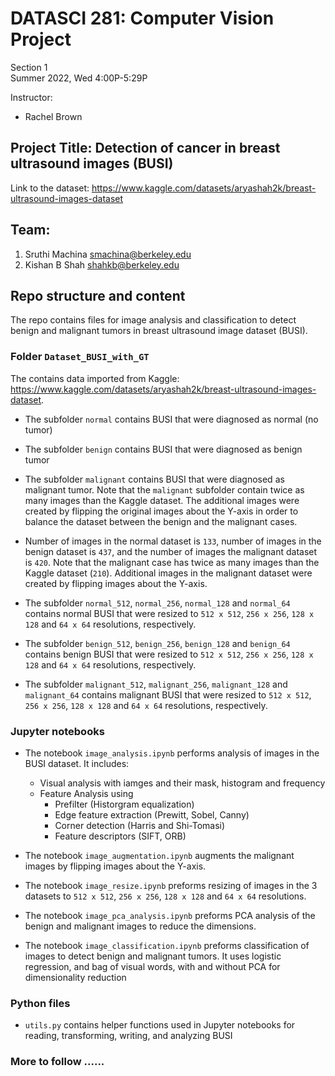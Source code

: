 # DATASCI 281: Computer Vision Project
Section 1 \
Summer 2022, Wed 4:00P-5:29P

Instructor:
 - Rachel Brown

## Project Title: Detection of cancer in breast ultrasound images (BUSI)
Link to the dataset: <https://www.kaggle.com/datasets/aryashah2k/breast-ultrasound-images-dataset>

## Team: 
 1. Sruthi Machina <smachina@berkeley.edu>
 2. Kishan B Shah <shahkb@berkeley.edu>


## Repo structure and content
The repo contains files for image analysis and classification to detect benign and malignant tumors in breast ultrasound image dataset (BUSI). 

### Folder `Dataset_BUSI_with_GT` 
The contains data imported from Kaggle: <https://www.kaggle.com/datasets/aryashah2k/breast-ultrasound-images-dataset>. 

- The subfolder `normal` contains BUSI that were diagnosed as normal (no tumor)

- The subfolder `benign` contains BUSI that were diagnosed as benign tumor

- The subfolder `malignant` contains BUSI that were diagnosed as malignant tumor. Note that the `malignant` subfolder contain twice as many images than the Kaggle dataset. The additional images were created by flipping the original images about the Y-axis in order to balance the dataset between the benign and the malignant cases. 

 - Number of images in the normal dataset is `133`, number of images in the benign dataset is `437`, and the number of images the malignant dataset is `420`. Note that the malignant case has twice as many images than the Kaggle dataset (`210`). Additional images in the malignant dataset were created by flipping images about the Y-axis.

 - The subfolder `normal_512`, `normal_256`, `normal_128` and `normal_64` contains normal BUSI that were resized to `512 x 512`, `256 x 256`, `128 x 128` and `64 x 64` resolutions, respectively.

 - The subfolder `benign_512`, `benign_256`, `benign_128` and `benign_64` contains benign BUSI that were resized to `512 x 512`, `256 x 256`, `128 x 128` and `64 x 64` resolutions, respectively.

 - The subfolder `malignant_512`, `malignant_256`, `malignant_128` and `malignant_64` contains malignant BUSI that were resized to `512 x 512`, `256 x 256`, `128 x 128` and `64 x 64` resolutions, respectively.


### Jupyter notebooks

- The notebook `image_analysis.ipynb` performs analysis of images in the BUSI dataset. It includes:
  - Visual analysis with iamges and their mask, histogram and frequency
  - Feature Analysis using
      - Prefilter (Historgram equalization)
      - Edge feature extraction (Prewitt, Sobel, Canny)
      - Corner detection (Harris and Shi-Tomasi)
      - Feature descriptors (SIFT, ORB)

 - The notebook `image_augmentation.ipynb` augments the malignant images by flipping images about the Y-axis.

 - The notebook `image_resize.ipynb` preforms resizing of images in the 3 datasets to `512 x 512`, `256 x 256`, `128 x 128` and `64 x 64` resolutions.

 - The notebook `image_pca_analysis.ipynb` preforms PCA analysis of the benign and malignant images to reduce the dimensions.

 - The notebook `image_classification.ipynb` preforms classification of images to detect benign and malignant tumors. It uses logistic regression, and bag of visual words, with and without PCA for dimensionality reduction

### Python files

- `utils.py` contains helper functions used in Jupyter notebooks for reading, transforming, writing, and analyzing BUSI


### More to follow ......



